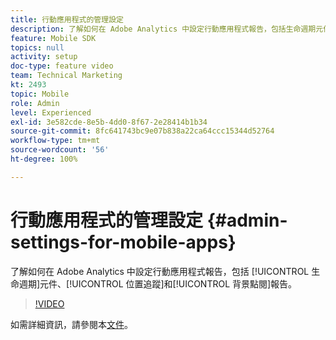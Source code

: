 ```yaml
---
title: 行動應用程式的管理設定
description: 了解如何在 Adobe Analytics 中設定行動應用程式報告，包括生命週期元件、位置追蹤和背景點閱報告。
feature: Mobile SDK
topics: null
activity: setup
doc-type: feature video
team: Technical Marketing
kt: 2493
topic: Mobile
role: Admin
level: Experienced
exl-id: 3e582cde-8e5b-4dd0-8f67-2e28414b1b34
source-git-commit: 8fc641743bc9e07b838a22ca64ccc15344d52764
workflow-type: tm+mt
source-wordcount: '56'
ht-degree: 100%

---
```


# 行動應用程式的管理設定 {#admin-settings-for-mobile-apps}

了解如何在 Adobe Analytics 中設定行動應用程式報告，包括 [!UICONTROL 生命週期]元件、[!UICONTROL 位置追蹤]和[!UICONTROL 背景點閱]報告。

>[!VIDEO](https://video.tv.adobe.com/v/25961/?quality=12&learn=on)

如需詳細資訊，請參閱本[文件](https://experienceleague.adobe.com/docs/mobile-services/using/get-started-ug/gs.html?lang=zh-Hant)。
